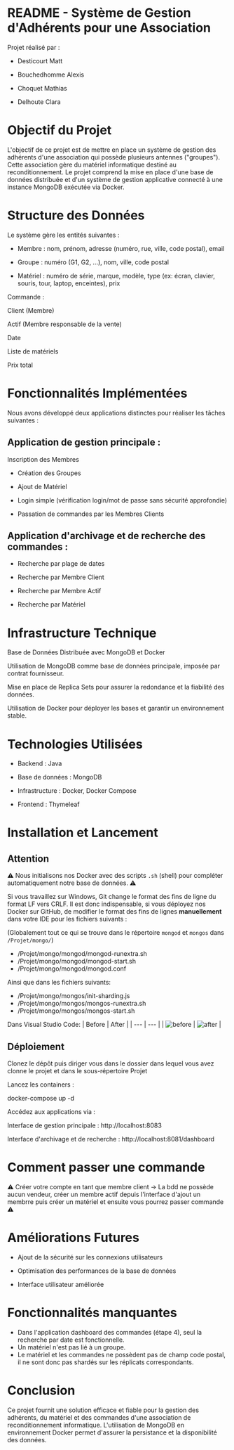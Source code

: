 # README - Système de Gestion d'Adhérents pour une Association

Projet réalisé par :

- Desticourt Matt

- Bouchedhomme Alexis

- Choquet Mathias

- Delhoute Clara

# Objectif du Projet

L'objectif de ce projet est de mettre en place un système de gestion des adhérents d'une association qui possède plusieurs antennes ("groupes"). Cette association gère du matériel informatique destiné au reconditionnement. Le projet comprend la mise en place d'une base de données distribuée et d'un système de gestion applicative connecté à une instance MongoDB exécutée via Docker.

# Structure des Données

Le système gère les entités suivantes :

- Membre : nom, prénom, adresse (numéro, rue, ville, code postal), email

- Groupe : numéro (G1, G2, ...), nom, ville, code postal

- Matériel : numéro de série, marque, modèle, type (ex: écran, clavier, souris, tour, laptop, enceintes), prix

Commande :

Client (Membre)

Actif (Membre responsable de la vente)

Date

Liste de matériels

Prix total

# Fonctionnalités Implémentées

Nous avons développé deux applications distinctes pour réaliser les tâches suivantes :

## Application de gestion principale :

Inscription des Membres

- Création des Groupes

- Ajout de Matériel

- Login simple (vérification login/mot de passe sans sécurité approfondie)

- Passation de commandes par les Membres Clients

## Application d'archivage et de recherche des commandes :

- Recherche par plage de dates

- Recherche par Membre Client

- Recherche par Membre Actif

- Recherche par Matériel

# Infrastructure Technique

Base de Données Distribuée avec MongoDB et Docker

Utilisation de MongoDB comme base de données principale, imposée par contrat fournisseur.

Mise en place de Replica Sets pour assurer la redondance et la fiabilité des données.

Utilisation de Docker pour déployer les bases et garantir un environnement stable.

# Technologies Utilisées

- Backend : Java

- Base de données : MongoDB

- Infrastructure : Docker, Docker Compose

- Frontend : Thymeleaf

# Installation et Lancement

## Attention

⚠️ Nous initialisons nos Docker avec des scripts `.sh` (shell) pour compléter automatiquement notre base de données. ⚠️

Si vous travaillez sur Windows, Git change le format des fins de ligne du format LF vers CRLF. Il est donc indispensable, si vous déployez nos Docker sur GitHub, de modifier le format des fins de lignes **manuellement** dans votre IDE pour les fichiers suivants :

(Globalement tout ce qui se trouve dans le répertoire `mongod` et `mongos` dans `/Projet/mongo/`)

- /Projet/mongo/mongod/mongod-runextra.sh
- /Projet/mongo/mongod/mongod-start.sh
- /Projet/mongo/mongod/mongod.conf

Ainsi que dans les fichiers suivants:

- /Projet/mongo/mongos/init-sharding.js
- /Projet/mongo/mongos/mongos-runextra.sh
- /Projet/mongo/mongos/mongos-start.sh

Dans Visual Studio Code:
| Before | After |
| --- | --- |
| ![before](images/before.png)  | ![after](images/after.png) |

## Déploiement

Clonez le dépôt puis diriger vous dans le dossier dans lequel vous avez clonne le projet et dans le sous-répertoire Projet

Lancez les containers :

docker-compose up -d

Accédez aux applications via :

Interface de gestion principale : http://localhost:8083

Interface d'archivage et de recherche : http://localhost:8081/dashboard

# Comment passer une commande 

⚠️ Créer votre compte en tant que membre client -> La bdd ne possède aucun vendeur, créer un membre actif depuis l'interface d'ajout un membrre puis créer un matériel et ensuite vous pourrez passer commande ⚠️

# Améliorations Futures

- Ajout de la sécurité sur les connexions utilisateurs

- Optimisation des performances de la base de données

- Interface utilisateur améliorée

# Fonctionnalités manquantes 

- Dans l'application dashboard des commandes (étape 4), seul la recherche par date est fonctionnelle.
- Un matériel n'est pas lié à un groupe.
- Le matériel et les commandes ne possèdent pas de champ code postal, il ne sont donc pas shardés sur les réplicats correspondants.

# Conclusion

Ce projet fournit une solution efficace et fiable pour la gestion des adhérents, du matériel et des commandes d'une association de reconditionnement informatique. L'utilisation de MongoDB en environnement Docker permet d'assurer la persistance et la disponibilité des données.
